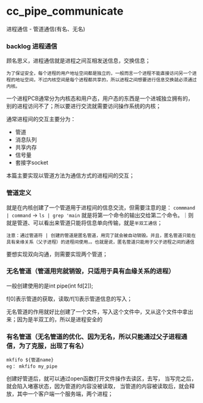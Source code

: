 # cc_pipe_communicate
进程通信 - 管道通信(有名、无名)

### backlog 进程通信
顾名思义，进程通信就是进程之间互相发送信息，交换信息；

```
为了保证安全，每个进程的用户地址空间都是独立的，一般而言一个进程不能直接访问另一个进程的地址空间，不过内核空间是每个进程都共享的，所以进程之间想要进行信息交换就必须通过内核。
```

一个进程PCB通常分为内核态和用户态，用户态的东西是一个进城独立拥有的，别的进程访问不了；所以要进行交流就需要访问操作系统的内核；


通常进程间的交互主要分为：
- 管道
- 消息队列
- 共享内存
- 信号量
- 套接字socket

本篇主要实现以管道方法为通信方式的进程间的交互；


### 管道定义
就是在内核创建了一个管道用于进程间的信息交流，但需要注意的是：
`commmand | command` -> `ls | grep 'main`
就是将第一个命令的输出交给第二个命令。｜则就是管道、可以看出来管道只能将信息单向传输，就是`半双工通信`；

```
注意：通过管道符 | 创建的管道是匿名管道，用完了就会被自动销毁。并且，匿名管道只能在具有亲缘关系（父子进程）的进程间使用，。也就是说，匿名管道只能用于父子进程之间的通信
```

要想实现双向沟通，则需要实现两个管道；

### 无名管道（管道用完就销毁，只适用于具有血缘关系的进程）
一般创建使用的是int pipe(int fd[2]);

f[0]表示管道的获取，读取/f[1]表示管道信息的写入；

无名管道的作用就好比创建了一个文件，写入这个文件中，又从这个文件中拿出来；因为是半双工的，所以是进程安全的

### 有名管道（无名管道的优化、因为无名，所以只能通过父子进程通信，为了克服，出现了有名）
```
mkfifo ${管道name}
eg： mkfifo my_pipe
```
创建好管道后，就可以通过open函数打开文件操作去读区，去写，
当写完之后，就会陷入堵塞状态，因为管道的内容没被读取，
当管道的内容被读取后，就会释放，其中一个客户端一个服务端，两个进程；